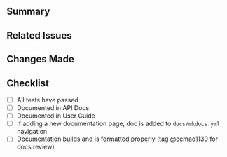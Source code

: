 ## Summary

<!-- Provide a short summary of the changes in this PR. -->

## Related Issues

<!-- Link to related GitHub issues or JIRA tickets, e.g., "Closes #123" -->

## Changes Made

<!-- Describe what changes were made and why. Include implementation details if necessary. -->

## Checklist

- [ ] All tests have passed
- [ ] Documented in API Docs
- [ ] Documented in User Guide
- [ ] If adding a new documentation page, doc is added to `docs/mkdocs.yml` navigation
- [ ] Documentation builds and is formatted properly (tag [@ccmao1130](https://github.com/ccmao1130) for docs review)